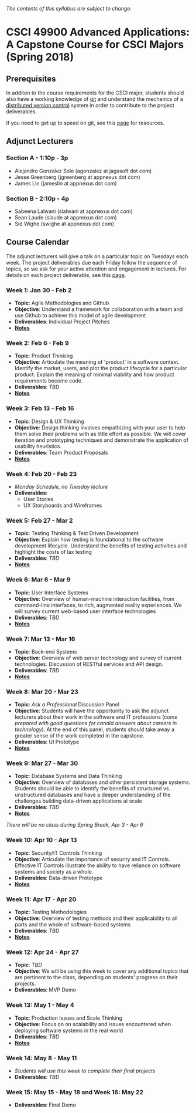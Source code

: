 
_The contents of this syllabus are subject to change._

# CSCI 49900 Advanced Applications: A Capstone Course for CSCI Majors (Spring 2018)

## Prerequisites

In additon to the course requirements for the CSCI major, students should also have a working knowledge of [git](https://git-scm.com/) and understand the mechanics of a [distributed version control](https://en.wikipedia.org/wiki/Distributed_version_control) system in order to contribute to the project deliverables.

If you need to get up to speed on git, see this [page](/notes/GIT-TUTORIAL.md) for resources.

## Adjunct Lecturers

### Section A - 1:10p - 3p

* Alejandro Gonzalez Sole (agonzalez at jagssoft dot com)
* Jesse Greenberg (jgreenberg at appnexus dot com)
* James Lin (jameslin at appnexus dot com)

### Section B - 2:10p - 4p

* Sabeena Lalwani (slalwani at appnexus dot com)
* Sean Laude (slaude at appnexus dot com)
* Sid Wighe (swighe at appnexus dot com)

## Course Calendar

The adjunct lecturers will give a talk on a particular topic on Tuesdays each week. The project deliverables due each Friday follow the sequence of topics, so we ask for your active attention and engagement in lectures. For details on each project deliverable, see this [page](DELIVERABLES.md).

### Week 1: Jan 30 - Feb 2
* **Topic**: Agile Methodologies and Github
* **Objective**: Understand a framework for collaboration with a team and use Github to achieve this model of agile development
* **Deliverables**:  Individual Project Pitches
* **[Notes](/notes/AGILE.md)**

### Week 2: Feb 6 - Feb 9
* **Topic**: Product Thinking
* **Objective**: Articulate the meaning of 'product' in a software context. Identify the market, users, and plot the product lifecycle for a particular product. Explain the meaning of minimal viability and how product requirements become code.
* **Deliverables**:  *TBD*
* **[Notes](/notes/PRODUCT.md)**

### Week 3: Feb 13 - Feb 16
* **Topic**: Design & UX Thinking
* **Objective**: Design thinking involves empathizing with your user to help them solve their problems with as little effort as possible. We will cover iteration and prototyping techniques and demonstrate the application of usability heuristics.
* **Deliverables**: Team Product Proposals
* **[Notes](/notes/DESIGN.md)**

### Week 4: Feb 20 - Feb  23
* *Monday Schedule, no Tuesday lecture* 
* **Deliverables**:
	* User Stories
	* UX Storyboards and Wireframes

### Week 5: Feb 27 - Mar 2
* **Topic**: Testing Thinking & Test Driven Development
* **Objective**: Explain how testing is foundational to the software development lifecycle. Understand the benefits of testing activities and highlight the costs of lax testing
* **Deliverables**: _TBD_
* **[Notes](/notes/TESTING.md)**

### Week 6: Mar 6 - Mar 9
* **Topic**: User Interface Systems
* **Objective**: Overview of human-machine interaction facilities, from command-line interfaces, to rich, augmented reality experiences. We will survey current web-based user interface technologies
* **Deliverables**: _TBD_
* **[Notes](/notes/INTERFACES.md)**

### Week 7: Mar 13 - Mar 16
* **Topic**: Back-end Systems
* **Objective**: Overview of web server technology and survey of current technologies. Discussion of RESTful services and API design.
* **Deliverables**: _TBD_
* **[Notes](/notes/BACKEND.md)**

### Week 8: Mar 20 - Mar 23
* **Topic**: _Ask a Professional_ Discussion Panel
* **Objective**: Students will have the opportunity to ask the adjunct lecturers about their work in the software and IT professions (_come prepared with good questions for candid answers about careers in technology_). At the end of this panel, students should take away a greater sense of the work completed in the capstone.
* **Deliverables**: UI Prototype
* **[Notes](/notes/PROFESSIONAL.md)**

### Week 9: Mar 27 - Mar 30
* **Topic**: Database Systems and Data Thinking
* **Objective**: Overview of databases and other persistent storage systems. Students should be able to identify the benefits of structured vs. unstructured databases and have a deeper understanding of the challenges building data-driven applications at scale
* **Deliverables**: _TBD_
* **[Notes](/notes/DATABASE.md)**

_There will be no class during Spring Break, Apr 3 - Apr 6_

### Week 10: Apr 10 - Apr 13
* **Topic**: Security/IT Controls Thinking
* **Objective**: Articulate the importance of security and IT Controls. Effective IT Controls illustrate the ability to have reliance on software systems and society as a whole.
* **Deliverables**: Data-driven Prototype
* **[Notes](/notes/SECURITY-IT-CONTROLS.md)**

### Week 11: Apr 17 - Apr 20
* **Topic**: Testing Methodologies
* **Objective**: Overview of testing methods and their applicability to all parts and the whole of software-based systems
* **Deliverables**: _TBD_
* **[Notes](/notes/TEST-METHODS.md)**

### Week 12: Apr 24 - Apr 27
* **Topic**: _TBD_
* **Objective**: We will be using this week to cover any additional topics that are pertinent to the class, depending on students' progress on their projects.
* **Deliverables**: MVP Demo

### Week 13: May 1 - May 4
* **Topic**: Production Issues and Scale Thinking
* **Objective**: Focus on on scalability and issues encountered when deploying software systems in the real world
* **Deliverables**: _TBD_
* **[Notes](/notes/PRODUCTION.md)**

### Week 14: May 8 - May 11
* _Students will use this week to complete their final projects_
* **Deliverables**: _TBD_

### Week 15: May 15 - May 18 and Week 16: May 22
* **Deliverables**: Final Demo